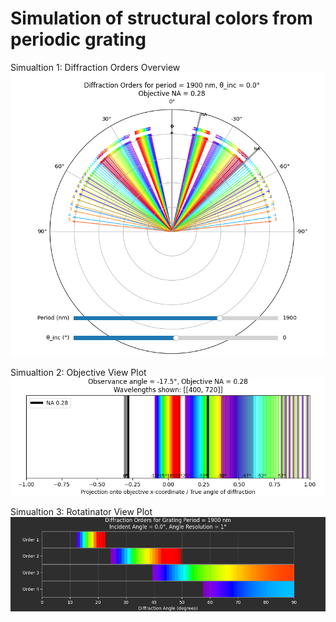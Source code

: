 # Simulation of structural colors from periodic grating 

Simualtion 1: Diffraction Orders Overview
![Example Image 1](images/diff_order_overview.png)

Simualtion 2: Objective View Plot
![Example Image 1](images/obj_overview.png)

Simualtion 3: Rotatinator View Plot
![Example Image 1](images/rotatinator_view.png)

